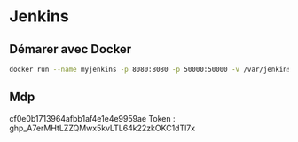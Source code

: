 # Jenkins

## Démarer avec Docker 

```bash 
docker run --name myjenkins -p 8080:8080 -p 50000:50000 -v /var/jenkins_home jenkins/jenkins:jdk11
```

## Mdp

cf0e0b1713964afbb1af4e1e4e9959ae
Token : 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